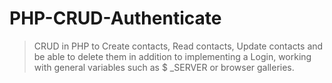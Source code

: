 # PHP-CRUD-Authenticate
> CRUD in PHP to Create contacts, Read contacts, Update contacts and be able to delete them in addition to implementing a Login, working with general variables such as $ _SERVER or browser galleries.
